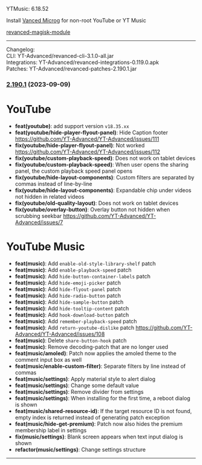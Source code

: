 YTMusic: 6.18.52  

Install [Vanced Microg](https://github.com/TeamVanced/VancedMicroG/releases) for non-root YouTube or YT Music  

[revanced-magisk-module](https://github.com/j-hc/revanced-magisk-module)  

---
Changelog:  
CLI: YT-Advanced/revanced-cli-3.1.0-all.jar  
Integrations: YT-Advanced/revanced-integrations-0.119.0.apk  
Patches: YT-Advanced/revanced-patches-2.190.1.jar  

### [2.190.1](https://github.com/YT-Advanced/ReX-patches/compare/v2.190.0...v2.190.1) (2023-09-09)

# YouTube
- **feat(youtube)**: add support version `v18.35.xx`
- **feat(youtube/hide-player-flyout-panel)**: Hide Caption footer https://github.com/YT-Advanced/YT-Advanced/issues/111
- **fix(youtube/hide-player-flyout-panel)**: Not worked
 https://github.com/YT-Advanced/YT-Advanced/issues/112
- **fix(youtube/custom-playback-speed)**: Does not work on tablet devices
- **fix(youtube/custom-playback-speed)**: When user opens the sharing panel, the custom playback speed panel opens
- **fix(youtube/hide-layout-components)**: Custom filters are separated by commas instead of line-by-line
- **fix(youtube/hide-layout-components)**: Expandable chip under videos not hidden in related videos
- **fix(youtube/old-quality-layout)**: Does not work on tablet devices 
- **fix(youtube/overlay-button)**: Overlay button not hidden when scrubbing seekbar https://github.com/YT-Advanced/YT-Advanced/issues/7
# YouTube Music
- **feat(music)**: Add `enable-old-style-library-shelf` patch
- **feat(music)**: Add `enable-playback-speed` patch
- **feat(music)**: Add `hide-button-container-labels` patch
- **feat(music)**: Add `hide-emoji-picker` patch
- **feat(music)**: Add `hide-flyout-panel` patch
- **feat(music)**: Add `hide-radio-button` patch
- **feat(music)**: Add `hide-sample-button` patch
- **feat(music)**: Add `hide-tooltip-content` patch
- **feat(music)**: Add `hook-download-button` patch
- **feat(music)**: Add `remember-playback-speed` patch
- **feat(music)**: Add `return-youtube-dislike` patch https://github.com/YT-Advanced/YT-Advanced/issues/108
- **feat(music)**: Delete `share-button-hook` patch
- **feat(music)**: Remove decoding-patch that are no longer used
- **feat(music/amoled)**: Patch now applies the amoled theme to the comment input box as well
- **feat(music/enable-custom-filter)**: Separate filters by line instead of commas
- **feat(music/settings)**: Apply material style to alert dialog
- **feat(music/settings)**: Change some default value
- **feat(music/settings)**: Remove divider from settings
- **feat(music/settings)**: When installing for the first time, a reboot dialog is shown
- **feat(music/shared-resource-id)**: If the target resource ID is not found, empty index is returned instead of generating patch exception
- **feat(music/hide-get-premium)**: Patch now also hides the premium membership label in settings
- **fix(music/settings)**: Blank screen appears when text input dialog is shown
- **refactor(music/settings)**: Change settings structure
---  
